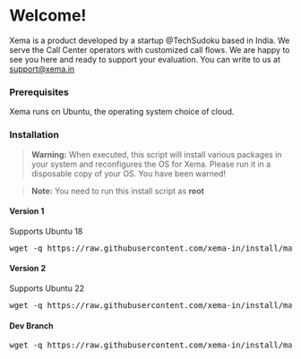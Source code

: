 # Welcome!

Xema is a product developed by a startup @TechSudoku based in India. We serve the Call Center operators with customized call flows. We are happy to see you here and ready to support your evaluation. You can write to us at support@xema.in


### Prerequisites

Xema runs on Ubuntu, the operating system choice of cloud.


### Installation

> **Warning:** When executed, this script will install various packages in your system and reconfigures the OS for Xema. Please run it in a disposable copy of your OS. You have been warned!


> **Note:** You need to run this install script as **root**

#### Version 1

Supports Ubuntu 18

<pre>
wget -q https://raw.githubusercontent.com/xema-in/install/master/xema-manager.sh -O /tmp/xema-manager.sh;chmod 744 /tmp/xema-manager.sh;/tmp/xema-manager.sh;
</pre>



#### Version 2

Supports Ubuntu 22

<pre>
wget -q https://raw.githubusercontent.com/xema-in/install/master/install-xema.sh -O /tmp/install-xema.sh;chmod 744 /tmp/install-xema.sh;/tmp/install-xema.sh;
</pre>


#### Dev Branch

<pre>
wget -q https://raw.githubusercontent.com/xema-in/install/master/install-xema.sh -O /tmp/install-xema.sh;chmod 744 /tmp/install-xema.sh;/tmp/install-xema.sh -d;
</pre>
